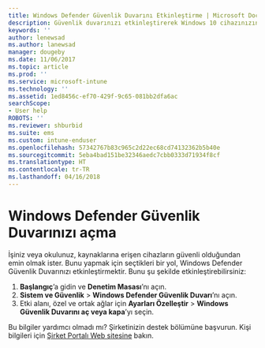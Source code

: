 ```yaml
---
title: Windows Defender Güvenlik Duvarını Etkinleştirme | Microsoft Docs
description: Güvenlik duvarınızı etkinleştirerek Windows 10 cihazınızın şirket kaynaklarına erişmesini nasıl sağlayacağınızı öğrenin.
keywords: ''
author: lenewsad
ms.author: lanewsad
manager: dougeby
ms.date: 11/06/2017
ms.topic: article
ms.prod: ''
ms.service: microsoft-intune
ms.technology: ''
ms.assetid: 1ed8456c-ef70-429f-9c65-081bb2dfa6ac
searchScope:
- User help
ROBOTS: ''
ms.reviewer: shburbid
ms.suite: ems
ms.custom: intune-enduser
ms.openlocfilehash: 57342767b83c965c2d22ec68cd74132362b5b40e
ms.sourcegitcommit: 5eba4bad151be32346aedc7cbb0333d71934f8cf
ms.translationtype: HT
ms.contentlocale: tr-TR
ms.lasthandoff: 04/16/2018
---
```

# <a name="turn-on-your-windows-defender-firewall"></a>Windows Defender Güvenlik Duvarınızı açma

İşiniz veya okulunuz, kaynaklarına erişen cihazların güvenli olduğundan emin olmak ister. Bunu yapmak için seçtikleri bir yol, Windows Defender Güvenlik Duvarınızı etkinleştirmektir. Bunu şu şekilde etkinleştirebilirsiniz:

1. **Başlangıç**’a gidin ve **Denetim Masası**’nı açın.
2. **Sistem ve Güvenlik** > **Windows Defender Güvenlik Duvarı**’nı açın.
3. Etki alanı, özel ve ortak ağlar için **Ayarları Özelleştir** > **Windows Güvenlik Duvarını aç veya kapa**’yı seçin.

Bu bilgiler yardımcı olmadı mı? Şirketinizin destek bölümüne başvurun. Kişi bilgileri için [Şirket Portalı Web sitesine](https://portal.manage.microsoft.com#HelpDeskDialog) bakın.
